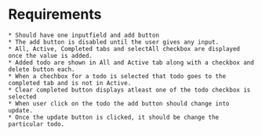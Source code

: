 # Requirements

	* Should have one inputfield and add button
	* The add button is disabled until the user gives any input.
	* All, Active, Completed tabs and selectAll checkbox are displayed once the value is added.
	* Added todo are shown in All and Active tab along with a checkbox and delete button each.
	* When a chechbox for a todo is selected that todo goes to the completed tab and is not in Active.
	* Clear completed button displays atleast one of the todo checkbox is selected
	* When user click on the todo the add button should change into update.
	* Once the update button is clicked, it should be change the particular todo.

